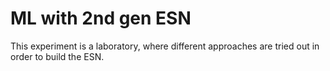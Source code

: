 # ML with 2nd gen ESN

This experiment is a laboratory, where different approaches are tried out in order to build the ESN.